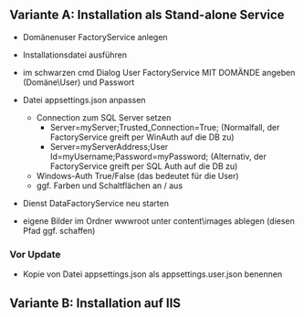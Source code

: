 

## Variante A: Installation als Stand-alone Service
* Domänenuser FactoryService anlegen

* Installationsdatei ausführen
* im schwarzen cmd Dialog User FactoryService MIT DOMÄNDE angeben (Domäne\User) und Passwort

* Datei appsettings.json anpassen
    * Connection zum SQL Server setzen
      * Server=myServer;Trusted_Connection=True;  (Normalfall, der FactoryService greift per WinAuth auf die DB zu)
      * Server=myServerAddress;User Id=myUsername;Password=myPassword; (Alternativ, der FactoryService greift per SQL Auth auf die DB zu)
    * Windows-Auth True/False (das bedeutet für die User)
    * ggf. Farben und Schaltflächen an / aus

* Dienst DataFactoryService neu starten

* eigene Bilder im Ordner wwwroot unter content\images ablegen (diesen Pfad ggf. schaffen)

### Vor Update

* Kopie von Datei appsettings.json als appsettings.user.json benennen


## Variante B: Installation auf IIS
